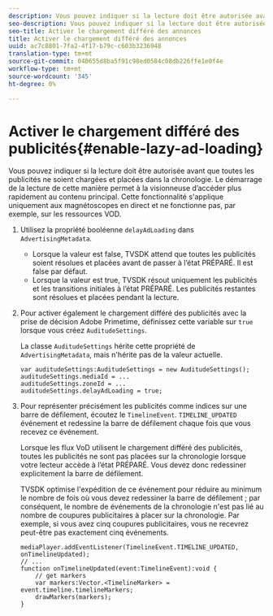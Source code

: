 ```yaml
---
description: Vous pouvez indiquer si la lecture doit être autorisée avant que toutes les publicités ne soient chargées et placées dans la chronologie. Le démarrage de la lecture de cette manière permet à la visionneuse d’accéder plus rapidement au contenu principal. Cette fonctionnalité s'applique uniquement aux magnétoscopes en direct et ne fonctionne pas, par exemple, sur les ressources VOD.
seo-description: Vous pouvez indiquer si la lecture doit être autorisée avant que toutes les publicités ne soient chargées et placées dans la chronologie. Le démarrage de la lecture de cette manière permet à la visionneuse d’accéder plus rapidement au contenu principal. Cette fonctionnalité s'applique uniquement aux magnétoscopes en direct et ne fonctionne pas, par exemple, sur les ressources VOD.
seo-title: Activer le chargement différé des annonces
title: Activer le chargement différé des annonces
uuid: ac7c8801-7fa2-4f17-b79c-c603b3236948
translation-type: tm+mt
source-git-commit: 040655d8ba5f91c98ed0584c08db226ffe1e0f4e
workflow-type: tm+mt
source-wordcount: '345'
ht-degree: 0%

---
```



# Activer le chargement différé des publicités{#enable-lazy-ad-loading}

Vous pouvez indiquer si la lecture doit être autorisée avant que toutes les publicités ne soient chargées et placées dans la chronologie. Le démarrage de la lecture de cette manière permet à la visionneuse d’accéder plus rapidement au contenu principal. Cette fonctionnalité s&#39;applique uniquement aux magnétoscopes en direct et ne fonctionne pas, par exemple, sur les ressources VOD.

1. Utilisez la propriété booléenne `delayAdLoading` dans `AdvertisingMetadata`.

   * Lorsque la valeur est false, TVSDK attend que toutes les publicités soient résolues et placées avant de passer à l’état PRÉPARÉ. Il est false par défaut.
   * Lorsque la valeur est true, TVSDK résout uniquement les publicités et les transitions initiales à l’état PRÉPARÉ. Les publicités restantes sont résolues et placées pendant la lecture.

1. Pour activer également le chargement différé des publicités avec la prise de décision Adobe Primetime, définissez cette variable sur `true` lorsque vous créez `AuditudeSettings`.

   La classe `AuditudeSettings` hérite cette propriété de `AdvertisingMetadata`, mais n&#39;hérite pas de la valeur actuelle.

   ```
   var auditudeSettings:AuditudeSettings = new AuditudeSettings(); 
   auditudeSettings.mediaId = ... 
   auditudeSettings.zoneId = ... 
   auditudeSettings.delayAdLoading = true;
   ```

1. Pour représenter précisément les publicités comme indices sur une barre de défilement, écoutez le `TimelineEvent`. `TIMELINE_UPDATED` événement et redessine la barre de défilement chaque fois que vous recevez ce événement.

   Lorsque les flux VoD utilisent le chargement différé des publicités, toutes les publicités ne sont pas placées sur la chronologie lorsque votre lecteur accède à l’état PRÉPARÉ. Vous devez donc redessiner explicitement la barre de défilement.

   TVSDK optimise l&#39;expédition de ce événement pour réduire au minimum le nombre de fois où vous devez redessiner la barre de défilement ; par conséquent, le nombre de événements de la chronologie n&#39;est pas lié au nombre de coupures publicitaires à placer sur la chronologie. Par exemple, si vous avez cinq coupures publicitaires, vous ne recevrez peut-être pas exactement cinq événements.

   ```
   mediaPlayer.addEventListener(TimelineEvent.TIMELINE_UPDATED, onTimelineUpdated); 
   // ... 
   function onTimelineUpdated(event:TimelineEvent):void { 
       // get markers 
       var markers:Vector.<TimelineMarker> = event.timeline.timelineMarkers; 
       drawMarkers(markers); 
   } 
   ```

